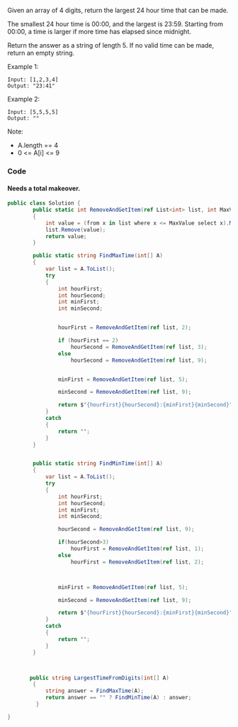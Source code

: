Given an array of 4 digits, return the largest 24 hour time that can be made.

The smallest 24 hour time is 00:00, and the largest is 23:59.  Starting from 00:00, a time is larger if more time has elapsed since midnight.

Return the answer as a string of length 5.  If no valid time can be made, return an empty string.

Example 1:
```
Input: [1,2,3,4]
Output: "23:41"
```

Example 2:
```
Input: [5,5,5,5]
Output: ""
```
Note:
* A.length == 4
* 0 <= A[i] <= 9


### Code
#### Needs a total makeover.
```csharp
public class Solution {
        public static int RemoveAndGetItem(ref List<int> list, int MaxValue)
        {
            int value = (from x in list where x <= MaxValue select x).Max();
            list.Remove(value);
            return value;
        }

        public static string FindMaxTime(int[] A)
        {
            var list = A.ToList();
            try
            {
                int hourFirst;
                int hourSecond;
                int minFirst;
                int minSecond;


                hourFirst = RemoveAndGetItem(ref list, 2);

                if (hourFirst == 2)
                    hourSecond = RemoveAndGetItem(ref list, 3);
                else
                    hourSecond = RemoveAndGetItem(ref list, 9);


                minFirst = RemoveAndGetItem(ref list, 5);

                minSecond = RemoveAndGetItem(ref list, 9);

                return $"{hourFirst}{hourSecond}:{minFirst}{minSecond}";
            }
            catch
            {
                return "";
            }
        }


        public static string FindMinTime(int[] A)
        {
            var list = A.ToList();
            try
            {
                int hourFirst;
                int hourSecond;
                int minFirst;
                int minSecond;

                hourSecond = RemoveAndGetItem(ref list, 9);

                if(hourSecond>3)
                    hourFirst = RemoveAndGetItem(ref list, 1);
                else
                    hourFirst = RemoveAndGetItem(ref list, 2);



                minFirst = RemoveAndGetItem(ref list, 5);

                minSecond = RemoveAndGetItem(ref list, 9);

                return $"{hourFirst}{hourSecond}:{minFirst}{minSecond}";
            }
            catch
            {
                return "";
            }
        }



       public string LargestTimeFromDigits(int[] A)
        {
            string answer = FindMaxTime(A);
            return answer == "" ? FindMinTime(A) : answer;
         }

}
```

